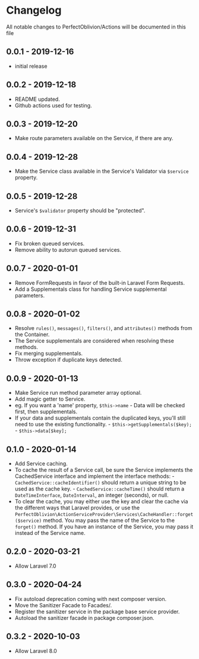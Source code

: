 # Changelog

All notable changes to PerfectOblivion/Actions will be documented in this file

## 0.0.1 - 2019-12-16

-   initial release


## 0.0.2 - 2019-12-18

-   README updated.
-   Github actions used for testing.

## 0.0.3 - 2019-12-20

-   Make route parameters available on the Service, if there are any.

## 0.0.4 - 2019-12-28

-   Make the Service class available in the Service's Validator via ```$service``` property.

## 0.0.5 - 2019-12-28

-   Service's ```$validator``` property should be "protected".

## 0.0.6 - 2019-12-31

-   Fix broken queued services.
-   Remove ability to autorun queued services.

## 0.0.7 - 2020-01-01

-   Remove FormRequests in favor of the built-in Laravel Form Requests.
-   Add a Supplementals class for handling Service supplemental parameters.

## 0.0.8 - 2020-01-02

-   Resolve ```rules()```, ```messages()```, ```filters()```, and ```attributes()``` methods from the Container.
   -   The Service supplementals are considered when resolving these methods.
-   Fix merging supplementals.
   -   Throw exception if duplicate keys detected.

## 0.0.9 - 2020-01-13

-   Make Service run method parameter array optional.
-   Add magic getter to Service.
   -   eg. If you want a 'name' property, ```$this->name```
      -   Data will be checked first, then supplementals.
   -   If your data and supplementals contain the duplicated keys, you'll still need to use the existing functionality.
      -   ```$this->getSupplementals($key);```
      -   ```$this->data[$key];```

## 0.1.0 - 2020-01-14

-   Add Service caching.
   -   To cache the result of a Service call, be sure the Service implements the CachedService interface and implement the interface methods:
      -   ```CachedService::cacheIdentifier()``` should return a unique string to be used as the cache key.
      -   ```CachedService::cacheTime()``` should return a ```DateTimeInterface```, ```DateInterval```, an integer (seconds), or null.
   -   To clear the cache, you may either use the key and clear the cache via the different ways that Laravel provides, or use the
       ```PerfectOblivion\ActionServiceProvider\Services\CacheHandler::forget($service)``` method. You may pass the name of the Service to the
       ```forget()``` method. If you have an instance of the Service, you may pass it instead of the Service name.

## 0.2.0 - 2020-03-21

-   Allow Laravel 7.0

## 0.3.0 - 2020-04-24

-   Fix autoload deprecation coming with next composer version.
   -   Move the Sanitizer Facade to Facades/.
   -   Register the sanitizer service in the package base service provider.
   -   Autoload the sanitizer facade in package composer.json.

## 0.3.2 - 2020-10-03

-   Allow Laravel 8.0
